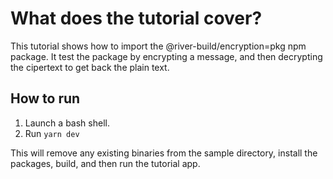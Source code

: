 # What does the tutorial cover?

This tutorial shows how to import the @river-build/encryption=pkg npm package.
It test the package by encrypting a message, and then decrypting the cipertext
to get back the plain text.

## How to run

1. Launch a bash shell.
2. Run `yarn dev`

This will remove any existing binaries from the sample directory, install the
packages, build, and then run the tutorial app.

